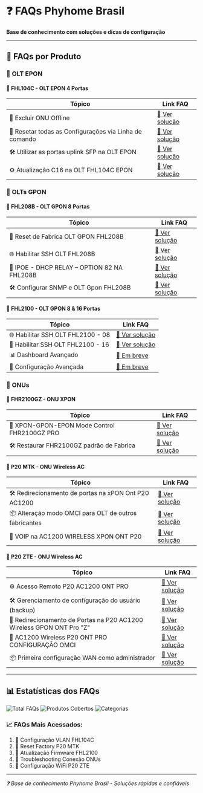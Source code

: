 # ❓ FAQs Phyhome Brasil

**Base de conhecimento com soluções e dicas de configuração**

---

## 🎯 **FAQs por Produto**

### 🔌 **OLT EPON**

#### 📂 **FHL104C - OLT EPON 4 Portas**
| Tópico | Link FAQ |
|--------|----------|
| 🔧 Excluir ONU Offline | [📖 Ver solução](https://telegra.ph/Excluir-ONU-Offline-na-OLT-FHL104C-EPON-03-09) |
| 🔄 Resetar todas as Configurações via Linha de comando | [📖 Ver solução](https://telegra.ph/Resetar-todas-as-Configura%C3%A7%C3%B5es-via-Linha-de-comando-11-23) |
| 🛠️ Utilizar as portas uplink SFP na OLT EPON | [📖 Ver solução](https://telegra.ph/Utilizar-as-portas-uplink-SFP-na-OLT-EPON-08-10) |
| ⚙️ Atualização C16 na OLT FHL104C EPON | [📖 Ver solução](https://telegra.ph/Atualiza%C3%A7%C3%A3o-C16-na-OLT-FHL104C-EPON-07-11) |

### 🔌 **OLTs GPON**

#### 📂 **FHL208B - OLT GPON 8 Portas**
| Tópico | Link FAQ |
|--------|----------|
| 🔄 Reset de Fabrica OLT GPON FHL208B | [📖 Ver solução](https://telegra.ph/Reset-de-Fabrica-OLT-GPON-FHL208B-03-03) |
| 🌐 Habilitar SSH OLT  FHL208B | [📖 Ver solução](https://telegra.ph/Habilitar-SSH-OLT-FHL208B-01-10) |
| 📡 IPOE - DHCP RELAY – OPTION 82 NA FHL208B | [📖 Ver solução](https://telegra.ph/IPOE---DHCP-RELAY--OPTION-82-NA-FHL208B-06-01) |
| 🛠️ Configurar SNMP e OLT Gpon FHL208B | [📖 Ver solução](https://telegra.ph/Configurar-SNMP-e-OLT-Gpon-FHL208B-03-24) |

#### 📂 **FHL2100 - OLT GPON 8 & 16 Portas**
| Tópico | Link FAQ |
|--------|----------|
| 🌐 Habilitar SSH OLT FHL2100 - 08 | [📖 Ver solução](https://telegra.ph/Habilitar-SSH-OLT-FHL2100---08-01-10) |
| 🤖 Habilitar SSH OLT FHL2100 - 16 | [📖 Ver solução](https://telegra.ph/Habilitar-SSH-OLT-FHL2100---16-01-10) |
| 📊 Dashboard Avançado | [📖 Em breve](https://telegra.ph/FAQ-em-Preparacao-Phyhome-Brasil-10-31) |
| 🔧 Configuração Avançada | [📖 Em breve](https://telegra.ph/FAQ-em-Preparacao-Phyhome-Brasil-10-31) |

### 📡 **ONUs**

#### 📂 **FHR2100GZ - ONU XPON**
| Tópico | Link FAQ |
|--------|----------|
| 🔄 XPON-GPON-EPON Mode Control FHR2100GZ PRO | [📖 Ver solução](https://telegra.ph/XPON-GPON-EPON-Mode-Control-FHR2100GZ-PRO-12-12) |
| 🛠️ Restaurar FHR2100GZ padrão de Fabrica | [📖 Ver solução](https://telegra.ph/Restaurar-a-ONU-XPON-FHR2100GZ-padr%C3%A3o-de-FabricaExclus%C3%A3o-total-das-configura%C3%A7%C3%B5es-09-27) |


#### 📂 **P20 MTK - ONU Wireless AC**
| Tópico | Link FAQ |
|--------|----------|
| 🛠️ Redirecionamento de portas na xPON Ont P20 AC1200 | [📖 Ver solução](https://telegra.ph/Redirecionamento-de-portas-na-xPON-Ont-P20-AC1200-06-03) |
| 📦 Alteração modo OMCI para OLT de outros fabricantes | [📖 Ver solução](https://telegra.ph/Altera%C3%A7%C3%A3o-modo-OMCI-para-OLT-de-outros-fabricantes-na-ONT-P20-AC1200-WIRELESS-XPON-07-09) |
| 📡 VOIP na AC1200 WIRELESS XPON ONT P20 | [📖 Ver solução](https://telegra.ph/VOIP-na-AC1200-WIRELESS-XPON-ONT-P20-07-30) |

#### 📂 **P20 ZTE - ONU Wireless AC**
| Tópico | Link FAQ |
|--------|----------|
| ⚙️ Acesso Remoto P20 AC1200 ONT PRO | [📖 Ver solução](https://telegra.ph/Acesso-Remoto-P20-AC1200-ONT-PRO-10-28) |
| 🛠️ Gerenciamento de configuração do usuário (backup) | [📖 Ver solução](https://telegra.ph/Gerenciamento-de-configura%C3%A7%C3%A3o-do-usu%C3%A1rio-backu-up-P20-AC1200-Pro-01-26) |
| 🔐 Redirecionamento de Portas na P20 AC1200 Wireless GPON ONT Pro "Z" | [📖 Ver solução](https://telegra.ph/Redirecionamento-de-Portas-na-P20-AC1200-Wireless-GPON-ONT-Pro-Z-08-24-2) |
| 📶 AC1200 Wireless P20 ONT PRO CONFIGURAÇÃO OMCI | [📖 Ver solução](https://telegra.ph/AC1200-Wireless-P20-ONT-PRO-CONFIGURA%C3%87%C3%83O-OMCI-08-11) |
| 📦 Primeira configuração WAN como administrador | [📖 Ver solução](https://telegra.ph/Acessar-a-AC1200-Wireless-P20-ONT-PRO-como-administrador-e-fazer-a-primeira-configura%C3%A7%C3%A3o-WAN-12-29) |

---

## 📊 **Estatísticas dos FAQs**

![Total FAQs](https://img.shields.io/badge/FAQs_Disponíveis-50+-success?style=for-the-badge)
![Produtos Cobertos](https://img.shields.io/badge/Produtos-6-blue?style=for-the-badge)
![Categorias](https://img.shields.io/badge/Categorias-5-orange?style=for-the-badge)

### **📈 FAQs Mais Acessados:**
1. 🥇 Configuração VLAN FHL104C
2. 🥈 Reset Factory P20 MTK
3. 🥉 Atualização Firmware FHL2100
4. 🏅 Troubleshooting Conexão ONUs
5. 🏅 Configuração WiFi P20 ZTE

---

*❓ Base de conhecimento Phyhome Brasil - Soluções rápidas e confiáveis*
